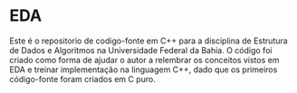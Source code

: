 # EDA
Este é o repositorio de codigo-fonte em C++ para a disciplina de Estrutura de Dados e Algoritmos na Universidade Federal da Bahia. O código foi criado como forma de ajudar o autor a relembrar os conceitos vistos em EDA e treinar implementação na linguagem C++, dado que os primeiros código-fonte foram criados em C puro.
